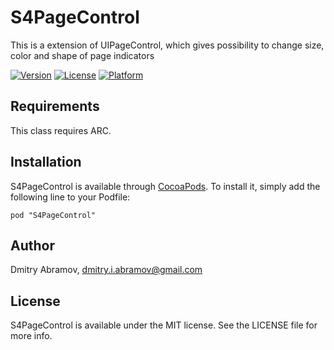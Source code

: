 # S4PageControl

This is a extension of UIPageControl, which gives possibility to change size, color and shape of page indicators

[![Version](https://img.shields.io/cocoapods/v/S4PageControl.svg?style=flat)](http://cocoadocs.org/docsets/S4PageControl)
[![License](https://img.shields.io/cocoapods/l/S4PageControl.svg?style=flat)](http://cocoadocs.org/docsets/S4PageControl)
[![Platform](https://img.shields.io/cocoapods/p/S4PageControl.svg?style=flat)](http://cocoadocs.org/docsets/S4PageControl)

## Requirements

This class requires ARC.

## Installation

S4PageControl is available through [CocoaPods](http://cocoapods.org). To install
it, simply add the following line to your Podfile:

    pod "S4PageControl"

## Author

Dmitry Abramov, dmitry.i.abramov@gmail.com

## License

S4PageControl is available under the MIT license. See the LICENSE file for more info.

